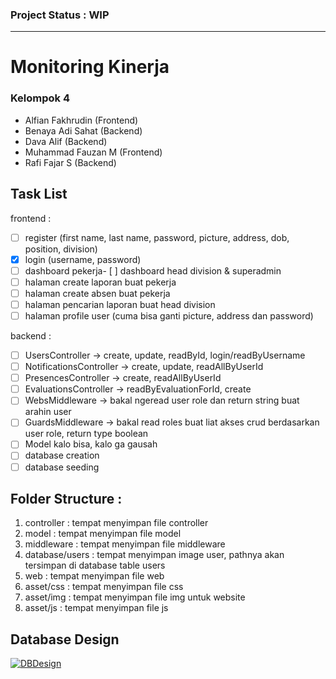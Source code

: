 ### Project Status : WIP

------------
# Monitoring Kinerja
### Kelompok 4
- Alfian Fakhrudin (Frontend)
- Benaya Adi Sahat (Backend)
- Dava Alif (Backend)
- Muhammad Fauzan M (Frontend)
- Rafi Fajar S (Backend)

## Task List
frontend :
- [ ] register (first name, last name, password, picture, address, dob, position, division)
- [x] login (username, password)
- [ ] dashboard pekerja- [ ] dashboard head division & superadmin
- [ ] halaman create laporan buat pekerja
- [ ] halaman create absen buat pekerja
- [ ] halaman pencarian laporan buat head division
- [ ] halaman profile user (cuma bisa ganti picture, address dan password)

backend :
- [ ] UsersController -> create, update, readById, login/readByUsername
- [ ] NotificationsController -> create, update, readAllByUserId
- [ ] PresencesController -> create, readAllByUserId
- [ ] EvaluationsController -> readByEvaluationForId, create
- [ ] WebsMiddleware -> bakal ngeread user role dan return string buat arahin user
- [ ] GuardsMiddleware -> bakal read roles buat liat akses crud berdasarkan user role, return type boolean
- [ ] Model kalo bisa, kalo ga gausah
- [ ] database creation
- [ ] database seeding

## Folder Structure :
1. controller : tempat menyimpan file controller
2. model : tempat menyimpan file model
3. middleware : tempat menyimpan file middleware
4. database/users : tempat menyimpan image user, pathnya akan tersimpan di database table users
5. web : tempat menyimpan file web
6. asset/css : tempat menyimpan file css
7. asset/img : tempat menyimpan file img untuk website
8. asset/js : tempat menyimpan file js

## Database Design
[![DBDesign](https://kuliah.fauzanmhr.my.id/0:/ASSET/drawSQL-export-2023-01-02_12_49.png "DBDesign")](https://kuliah.fauzanmhr.my.id/0:/ASSET/drawSQL-export-2023-01-02_12_49.png "DBDesign")
